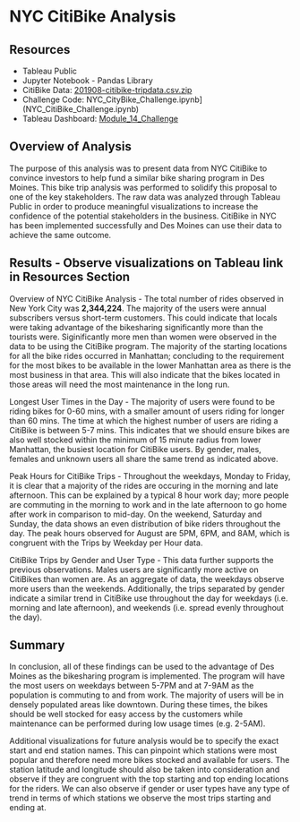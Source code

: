 # NYC CitiBike Analysis 

## Resources 
* Tableau Public 
* Jupyter Notebook - Pandas Library
* CitiBike Data: [201908-citibike-tripdata.csv.zip](https://s3.amazonaws.com/tripdata/index.html)
* Challenge Code: NYC_CityBike_Challenge.ipynb](NYC_CitiBike_Challenge.ipynb)
* Tableau Dashboard: [Module_14_Challenge](https://public.tableau.com/views/Module_14_Challenge_NYC_CitiBike_Analysis/NYCCitibikeAnalysis?:language=en&:display_count=y&publish=yes&:origin=viz_share_link)

## Overview of Analysis 
The purpose of this analysis was to present data from NYC CitiBike to convince investors to help fund a similar bike sharing program in Des Moines. This bike trip analysis was performed to solidify this proposal to one of the key stakeholders. The raw data was analyzed through Tableau Public in order to produce meaningful visualizations to increase the confidence of the potential stakeholders in the business. CitiBike in NYC has been implemented successfully and Des Moines can use their data to achieve the same outcome. 

## Results - Observe visualizations on Tableau link in Resources Section
Overview of NYC CitiBike Analysis - The total number of rides observed in New York City was **2,344,224**. The majority of the users were annual subscribers versus short-term customers. This could indicate that locals were taking advantage of the bikesharing significantly more than the tourists were. Siginificantly more men than women were observed in the data to be using the CitiBike program. The majority of the starting locations for all the bike rides occurred in Manhattan; concluding to the requirement for the most bikes to be available in the lower Manhattan area as there is the most business in that area. This will also indicate that the bikes located in those areas will need the most maintenance in the long run. 

Longest User Times in the Day - The majority of users were found to be riding bikes for 0-60 mins, with a smaller amount of users riding for longer than 60 mins. The time at which the highest number of users are riding a CitiBike is between 5-7 mins. This indicates that we should ensure bikes are also well stocked within the minimum of 15 minute radius from lower Manhattan, the busiest location for CitiBike users. By gender, males, females and unknown users all share the same trend as indicated above. 

Peak Hours for CitiBike Trips - Throughout the weekdays, Monday to Friday, it is clear that a majority of the rides are occuring in the morning and late afternoon. This can be explained by a typical 8 hour work day; more people are commuting in the morning to work and in the late afternoon to go home after work in comparison to mid-day. On the weekend, Saturday and Sunday, the data shows an even distribution of bike riders throughout the day. The peak hours observed for August are 5PM, 6PM, and 8AM, which is congruent with the Trips by Weekday per Hour data. 

CitiBike Trips by Gender and User Type -  This data further supports the previous observations. Males users are significantly more active on CitiBikes than women are. As an aggregate of data, the weekdays observe more users than the weekends. Additionally, the trips separated by gender indicate a similar trend in CitiBike use throughout the day for weekdays (i.e. morning and late afternoon), and weekends (i.e. spread evenly throughout the day). 

## Summary 
In conclusion, all of these findings can be used to the advantage of Des Moines as the bikesharing program is implemented. The program will have the most users on weekdays between 5-7PM and at 7-9AM as the population is commuting to and from work. The majority of users will be in densely populated areas like downtown. During these times, the bikes should be well stocked for easy access by the customers while maintenance can be performed during low usage times (e.g. 2-5AM). 

Additional visualizations for future analysis would be to specify the exact start and end station names. This can pinpoint which stations were most popular and therefore need more bikes stocked and available for users. The station latitude and longitude should also be taken into consideration and observe if they are congruent with the top starting and top ending locations for the riders. We can also observe if gender or user types have any type of trend in terms of which stations we observe the most trips starting and ending at. 
